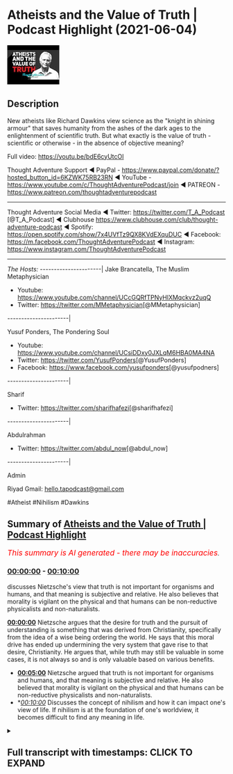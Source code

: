# Atheists and the Value of Truth | Podcast Highlight (2021-06-04)

![alt Atheists and the Value of Truth | Podcast Highlight](GS1wzxk5XEs.jpg "Atheists and the Value of Truth | Podcast Highlight")

## Description

New atheists like Richard Dawkins view science as the "knight in shining armour" that saves humanity from the ashes of the dark ages to the enlightenment of scientific truth. But what exactly is the value of truth - scientific or otherwise - in the absence of objective meaning?

Full video: https://youtu.be/bdE6cyUtcOI

Thought Adventure Support
◄ PayPal - https://www.paypal.com/donate/?hosted_button_id=6KZWK75RB23RN 
◄ YouTube - https://www.youtube.com/c/ThoughtAdventurePodcast/join
◄ PATREON - https://www.patreon.com/thoughtadventurepodcast
____________________________________________________________________

Thought Adventure Social Media
◄ Twitter: https://twitter.com/T_A_Podcast​​ [@T_A_Podcast]
◄ Clubhouse https://www.clubhouse.com/club/thought-adventure-podcast
◄ Spotify: https://open.spotify.com/show/7x4UVfTz9QX8KVdEXquDUC
◄ Facebook: https://m.facebook.com/ThoughtAdventurePodcast
◄ Instagram: https://www.instagram.com/ThoughtAdventurePodcast​

----------------------------------------------------------------

*The Hosts:*
----------------------|
Jake Brancatella, The Muslim Metaphysician

- Youtube: https://www.youtube.com/channel/UCcGQRfTPNyHlXMqckvz2uqQ
- Twitter:  https://twitter.com/MMetaphysician​​ [@MMetaphysician]

----------------------|

Yusuf Ponders, The Pondering Soul

- Youtube: https://www.youtube.com/channel/UCsiDDxy0JXLqM6HBA0MA4NA
- Twitter: https://twitter.com/YusufPonders​​ [@YusufPonders]
- Facebook: https://www.facebook.com/yusufponders​ [@yusufpodners]

----------------------|

Sharif

- Twitter: https://twitter.com/sharifhafezi​​ [@sharifhafezi]

----------------------|

Abdulrahman

- Twitter: https://twitter.com/abdul_now​ [@abdul_now]

----------------------|

Admin

Riyad 
Gmail: hello.tapodcast@gmail.com

#Atheist #Nihilism #Dawkins

## Summary of [Atheists and the Value of Truth | Podcast Highlight](https://www.youtube.com/watch?v=GS1wzxk5XEs)


*<span style="color:red; font-size:125%">This summary is AI generated - there may be inaccuracies</span>. [](/)*

### [00:00:00](https://www.youtube.com/watch?v=GS1wzxk5XEs&t=0) - [00:10:00](https://www.youtube.com/watch?v=GS1wzxk5XEs&t=600)

discusses Nietzsche's view that truth is not important for organisms and humans, and that meaning is subjective and relative. He also believes that morality is vigilant on the physical and that humans can be non-reductive physicalists and non-naturalists.

**[00:00:00](https://www.youtube.com/watch?v=GS1wzxk5XEs&t=0)** Nietzsche argues that the desire for truth and the pursuit of understanding is something that was derived from Christianity, specifically from the idea of a wise being ordering the world. He says that this moral drive has ended up undermining the very system that gave rise to that desire, Christianity. He argues that, while truth may still be valuable in some cases, it is not always so and is only valuable based on various benefits.
* **[00:05:00](https://www.youtube.com/watch?v=GS1wzxk5XEs&t=300)** Nietzsche argued that truth is not important for organisms and humans, and that meaning is subjective and relative. He also believed that morality is vigilant on the physical and that humans can be non-reductive physicalists and non-naturalists.
* **[00:10:00](https://www.youtube.com/watch?v=GS1wzxk5XEs&t=600)* Discusses the concept of nihilism and how it can impact one's view of life. If nihilism is at the foundation of one's worldview, it becomes difficult to find any meaning in life.

<details><summary><h2>Full transcript with timestamps: CLICK TO EXPAND</h2></summary>

[0:00:08](https://youtu.be/GS1wzxk5XEs?t=8) mentioned  
[0:00:09](https://youtu.be/GS1wzxk5XEs?t=9) science being underpinned so the way  
[0:00:10](https://youtu.be/GS1wzxk5XEs?t=10) nietzsche sort of sees  
[0:00:12](https://youtu.be/GS1wzxk5XEs?t=12) science he looks at science as the the  
[0:00:14](https://youtu.be/GS1wzxk5XEs?t=14) corpse of christianity  
[0:00:16](https://youtu.be/GS1wzxk5XEs?t=16) so science for him isn't the this thing  
[0:00:19](https://youtu.be/GS1wzxk5XEs?t=19) that sort of  
[0:00:20](https://youtu.be/GS1wzxk5XEs?t=20) you know like you you see religion like  
[0:00:22](https://youtu.be/GS1wzxk5XEs?t=22) dawkins puts it as if religion's this  
[0:00:24](https://youtu.be/GS1wzxk5XEs?t=24) big nasty dragon and it's  
[0:00:26](https://youtu.be/GS1wzxk5XEs?t=26) trying to kill everything and then  
[0:00:27](https://youtu.be/GS1wzxk5XEs?t=27) you've got um the  
[0:00:29](https://youtu.be/GS1wzxk5XEs?t=29) the knight in shining armor that just  
[0:00:31](https://youtu.be/GS1wzxk5XEs?t=31) rides over the horizon on his  
[0:00:34](https://youtu.be/GS1wzxk5XEs?t=34) his glorious steed and like and this is  
[0:00:37](https://youtu.be/GS1wzxk5XEs?t=37) science and then it runs over and it  
[0:00:39](https://youtu.be/GS1wzxk5XEs?t=39) defeats  
[0:00:40](https://youtu.be/GS1wzxk5XEs?t=40) the dragon and it's like yes and they  
[0:00:42](https://youtu.be/GS1wzxk5XEs?t=42) paint you you get it a lot  
[0:00:44](https://youtu.be/GS1wzxk5XEs?t=44) from these sort of um new atheist types  
[0:00:48](https://youtu.be/GS1wzxk5XEs?t=48) that science is built up as this sort of  
[0:00:50](https://youtu.be/GS1wzxk5XEs?t=50) new being  
[0:00:51](https://youtu.be/GS1wzxk5XEs?t=51) that comes to defeat religion and it and  
[0:00:54](https://youtu.be/GS1wzxk5XEs?t=54) it's not that  
[0:00:55](https://youtu.be/GS1wzxk5XEs?t=55) it's not that it's it's quite the  
[0:00:57](https://youtu.be/GS1wzxk5XEs?t=57) opposite it is  
[0:00:58](https://youtu.be/GS1wzxk5XEs?t=58) what is left off religion um and they  
[0:01:01](https://youtu.be/GS1wzxk5XEs?t=61) don't see this and the way  
[0:01:02](https://youtu.be/GS1wzxk5XEs?t=62) nietzsche describes it he says like  
[0:01:04](https://youtu.be/GS1wzxk5XEs?t=64) listen the the desire for truth  
[0:01:06](https://youtu.be/GS1wzxk5XEs?t=66) seeing truth as a higher value is a  
[0:01:09](https://youtu.be/GS1wzxk5XEs?t=69) moral judgment  
[0:01:11](https://youtu.be/GS1wzxk5XEs?t=71) you have to see truth as good  
[0:01:15](https://youtu.be/GS1wzxk5XEs?t=75) you have to see truth as something that  
[0:01:17](https://youtu.be/GS1wzxk5XEs?t=77) good people want to attain  
[0:01:19](https://youtu.be/GS1wzxk5XEs?t=79) these are all moral statements and this  
[0:01:22](https://youtu.be/GS1wzxk5XEs?t=82) they all like he's arguing  
[0:01:23](https://youtu.be/GS1wzxk5XEs?t=83) in terms of the europeans they derived  
[0:01:25](https://youtu.be/GS1wzxk5XEs?t=85) this from the bible  
[0:01:27](https://youtu.be/GS1wzxk5XEs?t=87) they derived this from the religion and  
[0:01:29](https://youtu.be/GS1wzxk5XEs?t=89) he says this desire  
[0:01:31](https://youtu.be/GS1wzxk5XEs?t=91) to achieve to truth to look at the world  
[0:01:34](https://youtu.be/GS1wzxk5XEs?t=94) as if it's intelligible  
[0:01:36](https://youtu.be/GS1wzxk5XEs?t=96) this derived from christianity as well  
[0:01:38](https://youtu.be/GS1wzxk5XEs?t=98) in europe specifically  
[0:01:39](https://youtu.be/GS1wzxk5XEs?t=99) they saw the world as something that was  
[0:01:41](https://youtu.be/GS1wzxk5XEs?t=101) ordered  
[0:01:42](https://youtu.be/GS1wzxk5XEs?t=102) by a wise being and not as chaotic like  
[0:01:46](https://youtu.be/GS1wzxk5XEs?t=106) the greeks prior to  
[0:01:47](https://youtu.be/GS1wzxk5XEs?t=107) the you know the christian west um they  
[0:01:50](https://youtu.be/GS1wzxk5XEs?t=110) didn't see the world in the same way  
[0:01:52](https://youtu.be/GS1wzxk5XEs?t=112) they saw the world as  
[0:01:53](https://youtu.be/GS1wzxk5XEs?t=113) a very sort of chaotic place  
[0:01:56](https://youtu.be/GS1wzxk5XEs?t=116) not necessarily something that was  
[0:01:57](https://youtu.be/GS1wzxk5XEs?t=117) intelligible um  
[0:01:59](https://youtu.be/GS1wzxk5XEs?t=119) no it was a country christianity gave  
[0:02:01](https://youtu.be/GS1wzxk5XEs?t=121) rise to this  
[0:02:02](https://youtu.be/GS1wzxk5XEs?t=122) way of looking at the world and this  
[0:02:05](https://youtu.be/GS1wzxk5XEs?t=125) moral drive  
[0:02:06](https://youtu.be/GS1wzxk5XEs?t=126) that pushed them towards wanting to  
[0:02:07](https://youtu.be/GS1wzxk5XEs?t=127) achieve truth  
[0:02:09](https://youtu.be/GS1wzxk5XEs?t=129) but then it's sort of the the sting  
[0:02:12](https://youtu.be/GS1wzxk5XEs?t=132) turns itself against like the you know  
[0:02:14](https://youtu.be/GS1wzxk5XEs?t=134) the bee that stings itself  
[0:02:16](https://youtu.be/GS1wzxk5XEs?t=136) he says this moral um drive  
[0:02:19](https://youtu.be/GS1wzxk5XEs?t=139) that gave rise to the obsession with  
[0:02:21](https://youtu.be/GS1wzxk5XEs?t=141) truth  
[0:02:22](https://youtu.be/GS1wzxk5XEs?t=142) and reason in the west um  
[0:02:25](https://youtu.be/GS1wzxk5XEs?t=145) ended up undermining the very system  
[0:02:27](https://youtu.be/GS1wzxk5XEs?t=147) which gave rise to that moral drive that  
[0:02:29](https://youtu.be/GS1wzxk5XEs?t=149) is christianity  
[0:02:30](https://youtu.be/GS1wzxk5XEs?t=150) and so it kills itself um yeah but  
[0:02:34](https://youtu.be/GS1wzxk5XEs?t=154) um people are gonna i can imagine what  
[0:02:35](https://youtu.be/GS1wzxk5XEs?t=155) people are gonna say or atheists are  
[0:02:37](https://youtu.be/GS1wzxk5XEs?t=157) gonna say  
[0:02:38](https://youtu.be/GS1wzxk5XEs?t=158) well yeah obviously you know uh atheists  
[0:02:41](https://youtu.be/GS1wzxk5XEs?t=161) can value truth  
[0:02:43](https://youtu.be/GS1wzxk5XEs?t=163) yeah yeah no there's nothing there's  
[0:02:44](https://youtu.be/GS1wzxk5XEs?t=164) something uh that's  
[0:02:46](https://youtu.be/GS1wzxk5XEs?t=166) from christianity so how is the question  
[0:02:52](https://youtu.be/GS1wzxk5XEs?t=172) because the question here is is it  
[0:02:53](https://youtu.be/GS1wzxk5XEs?t=173) necessary why  
[0:02:55](https://youtu.be/GS1wzxk5XEs?t=175) do you need to value truth now within a  
[0:02:58](https://youtu.be/GS1wzxk5XEs?t=178) christian framework  
[0:02:59](https://youtu.be/GS1wzxk5XEs?t=179) it's like well you know if you don't  
[0:03:01](https://youtu.be/GS1wzxk5XEs?t=181) value truth you burn for an eternity  
[0:03:04](https://youtu.be/GS1wzxk5XEs?t=184) like in in terms of the atheist it's  
[0:03:07](https://youtu.be/GS1wzxk5XEs?t=187) instrumental now  
[0:03:08](https://youtu.be/GS1wzxk5XEs?t=188) it's like well what is the point of  
[0:03:10](https://youtu.be/GS1wzxk5XEs?t=190) valuing truth if it's just detrimental  
[0:03:12](https://youtu.be/GS1wzxk5XEs?t=192) to me and everyone i know  
[0:03:14](https://youtu.be/GS1wzxk5XEs?t=194) it you know and there is no necessary  
[0:03:17](https://youtu.be/GS1wzxk5XEs?t=197) drive it's like  
[0:03:18](https://youtu.be/GS1wzxk5XEs?t=198) you know it it becomes instrumental  
[0:03:21](https://youtu.be/GS1wzxk5XEs?t=201) basically and  
[0:03:22](https://youtu.be/GS1wzxk5XEs?t=202) yes there is still the possibility for  
[0:03:24](https://youtu.be/GS1wzxk5XEs?t=204) opening up but  
[0:03:25](https://youtu.be/GS1wzxk5XEs?t=205) there's nothing there's no like fear of  
[0:03:27](https://youtu.be/GS1wzxk5XEs?t=207) eternal damnation it's like  
[0:03:29](https://youtu.be/GS1wzxk5XEs?t=209) well if in this world all of  
[0:03:32](https://youtu.be/GS1wzxk5XEs?t=212) the positives lie in a false  
[0:03:35](https://youtu.be/GS1wzxk5XEs?t=215) notion or in a false um direction to  
[0:03:39](https://youtu.be/GS1wzxk5XEs?t=219) move towards  
[0:03:39](https://youtu.be/GS1wzxk5XEs?t=219) a lie then there's very little  
[0:03:42](https://youtu.be/GS1wzxk5XEs?t=222) motivation  
[0:03:43](https://youtu.be/GS1wzxk5XEs?t=223) if you think of it from a utilitarian  
[0:03:44](https://youtu.be/GS1wzxk5XEs?t=224) perspective like you move towards the  
[0:03:47](https://youtu.be/GS1wzxk5XEs?t=227) lie  
[0:03:48](https://youtu.be/GS1wzxk5XEs?t=228) then there's all of this pleasure that  
[0:03:49](https://youtu.be/GS1wzxk5XEs?t=229) derives from it if you move towards the  
[0:03:51](https://youtu.be/GS1wzxk5XEs?t=231) truth there's all of this pain and  
[0:03:52](https://youtu.be/GS1wzxk5XEs?t=232) there's suffering  
[0:03:54](https://youtu.be/GS1wzxk5XEs?t=234) like if you're a utilitarian and you're  
[0:03:56](https://youtu.be/GS1wzxk5XEs?t=236) you're fixed in the dunya you're fixed  
[0:03:58](https://youtu.be/GS1wzxk5XEs?t=238) in the world  
[0:03:59](https://youtu.be/GS1wzxk5XEs?t=239) at what point would you want to continue  
[0:04:01](https://youtu.be/GS1wzxk5XEs?t=241) to value truth there  
[0:04:03](https://youtu.be/GS1wzxk5XEs?t=243) it becomes you know if you don't believe  
[0:04:06](https://youtu.be/GS1wzxk5XEs?t=246) in  
[0:04:06](https://youtu.be/GS1wzxk5XEs?t=246) uh sort of any justice in an afterlife  
[0:04:10](https://youtu.be/GS1wzxk5XEs?t=250) it's like well you know why would you  
[0:04:12](https://youtu.be/GS1wzxk5XEs?t=252) keep on to this thing  
[0:04:14](https://youtu.be/GS1wzxk5XEs?t=254) if it's completely detrimental i get and  
[0:04:16](https://youtu.be/GS1wzxk5XEs?t=256) that's not to say  
[0:04:17](https://youtu.be/GS1wzxk5XEs?t=257) um obviously there's certain examples  
[0:04:19](https://youtu.be/GS1wzxk5XEs?t=259) where this might  
[0:04:20](https://youtu.be/GS1wzxk5XEs?t=260) be the case but there's it's just  
[0:04:24](https://youtu.be/GS1wzxk5XEs?t=264) it's not necessary it's basically the  
[0:04:25](https://youtu.be/GS1wzxk5XEs?t=265) point and because there's  
[0:04:28](https://youtu.be/GS1wzxk5XEs?t=268) yeah so from my understanding is that  
[0:04:29](https://youtu.be/GS1wzxk5XEs?t=269) when you turn around and ask the  
[0:04:30](https://youtu.be/GS1wzxk5XEs?t=270) question why should you value  
[0:04:32](https://youtu.be/GS1wzxk5XEs?t=272) truth uh a lot of people divorced of a  
[0:04:35](https://youtu.be/GS1wzxk5XEs?t=275) particular religious belief will turn  
[0:04:36](https://youtu.be/GS1wzxk5XEs?t=276) around and say  
[0:04:37](https://youtu.be/GS1wzxk5XEs?t=277) well it's beneficial it's beneficial for  
[0:04:41](https://youtu.be/GS1wzxk5XEs?t=281) going human beings it's not always yeah  
[0:04:42](https://youtu.be/GS1wzxk5XEs?t=282) that's right so what you're saying is  
[0:04:44](https://youtu.be/GS1wzxk5XEs?t=284) actually well okay if it wasn't  
[0:04:46](https://youtu.be/GS1wzxk5XEs?t=286) beneficial let's just say it wasn't  
[0:04:47](https://youtu.be/GS1wzxk5XEs?t=287) beneficial just for the  
[0:04:49](https://youtu.be/GS1wzxk5XEs?t=289) sake of the argument would it be still  
[0:04:52](https://youtu.be/GS1wzxk5XEs?t=292) valuable  
[0:04:53](https://youtu.be/GS1wzxk5XEs?t=293) and then you're saying well it's not  
[0:04:54](https://youtu.be/GS1wzxk5XEs?t=294) valuable anymore so then truth  
[0:04:56](https://youtu.be/GS1wzxk5XEs?t=296) is only valuable based upon various  
[0:04:59](https://youtu.be/GS1wzxk5XEs?t=299) benefits and then you can give examples  
[0:05:01](https://youtu.be/GS1wzxk5XEs?t=301) and i think even donald hoffman who's a  
[0:05:04](https://youtu.be/GS1wzxk5XEs?t=304) professor in  
[0:05:05](https://youtu.be/GS1wzxk5XEs?t=305) neuroscience and philosophy of science  
[0:05:07](https://youtu.be/GS1wzxk5XEs?t=307) he talks about  
[0:05:09](https://youtu.be/GS1wzxk5XEs?t=309) this idea that evolution adapts to  
[0:05:11](https://youtu.be/GS1wzxk5XEs?t=311) survival not adapts to truth-finding  
[0:05:15](https://youtu.be/GS1wzxk5XEs?t=315) so you know he gave a particular  
[0:05:17](https://youtu.be/GS1wzxk5XEs?t=317) mathematical model in which he  
[0:05:19](https://youtu.be/GS1wzxk5XEs?t=319) demonstrated how  
[0:05:20](https://youtu.be/GS1wzxk5XEs?t=320) an organism that is able to see reality  
[0:05:22](https://youtu.be/GS1wzxk5XEs?t=322) as it is is  
[0:05:24](https://youtu.be/GS1wzxk5XEs?t=324) less likely to survive than an organism  
[0:05:26](https://youtu.be/GS1wzxk5XEs?t=326) that's more adopted to survival  
[0:05:28](https://youtu.be/GS1wzxk5XEs?t=328) even if it's less correlated to truth so  
[0:05:31](https://youtu.be/GS1wzxk5XEs?t=331) truth-finding  
[0:05:32](https://youtu.be/GS1wzxk5XEs?t=332) is not necessary for organisms and human  
[0:05:36](https://youtu.be/GS1wzxk5XEs?t=336) beings in order to have benefit and so  
[0:05:38](https://youtu.be/GS1wzxk5XEs?t=338) he's basically  
[0:05:39](https://youtu.be/GS1wzxk5XEs?t=339) his argument is how we see the world is  
[0:05:41](https://youtu.be/GS1wzxk5XEs?t=341) not really  
[0:05:42](https://youtu.be/GS1wzxk5XEs?t=342) how the world is it's just how we've  
[0:05:45](https://youtu.be/GS1wzxk5XEs?t=345) evolved to perceive it  
[0:05:46](https://youtu.be/GS1wzxk5XEs?t=346) you know as like a user interface of the  
[0:05:49](https://youtu.be/GS1wzxk5XEs?t=349) world so  
[0:05:50](https://youtu.be/GS1wzxk5XEs?t=350) truth therefore becomes something that's  
[0:05:52](https://youtu.be/GS1wzxk5XEs?t=352) not even valued  
[0:05:54](https://youtu.be/GS1wzxk5XEs?t=354) as a necessary thing as as you mentioned  
[0:05:57](https://youtu.be/GS1wzxk5XEs?t=357) yourself  
[0:05:58](https://youtu.be/GS1wzxk5XEs?t=358) and if that i think i think if i could  
[0:06:00](https://youtu.be/GS1wzxk5XEs?t=360) just  
[0:06:01](https://youtu.be/GS1wzxk5XEs?t=361) if if i could just add to that shift the  
[0:06:02](https://youtu.be/GS1wzxk5XEs?t=362) the idea that the truth like the  
[0:06:06](https://youtu.be/GS1wzxk5XEs?t=366) truth seeking and why we ought to seek  
[0:06:07](https://youtu.be/GS1wzxk5XEs?t=367) truth right um  
[0:06:09](https://youtu.be/GS1wzxk5XEs?t=369) is it's it's not that um for  
[0:06:13](https://youtu.be/GS1wzxk5XEs?t=373) the the nihilist or or or or fernica  
[0:06:16](https://youtu.be/GS1wzxk5XEs?t=376) it's it's not that  
[0:06:17](https://youtu.be/GS1wzxk5XEs?t=377) it doesn't matter it's that it restricts  
[0:06:21](https://youtu.be/GS1wzxk5XEs?t=381) you  
[0:06:21](https://youtu.be/GS1wzxk5XEs?t=381) right so the the idea is that the  
[0:06:24](https://youtu.be/GS1wzxk5XEs?t=384) problem  
[0:06:25](https://youtu.be/GS1wzxk5XEs?t=385) when you guys seek truth it's gonna take  
[0:06:27](https://youtu.be/GS1wzxk5XEs?t=387) you to this  
[0:06:28](https://youtu.be/GS1wzxk5XEs?t=388) conclusion that these mythologies are  
[0:06:31](https://youtu.be/GS1wzxk5XEs?t=391) false  
[0:06:32](https://youtu.be/GS1wzxk5XEs?t=392) right that there is no true there is no  
[0:06:34](https://youtu.be/GS1wzxk5XEs?t=394) ultimate truth in the world that we  
[0:06:35](https://youtu.be/GS1wzxk5XEs?t=395) that you know gives us meaning and that  
[0:06:38](https://youtu.be/GS1wzxk5XEs?t=398) conclusion if truth does matter  
[0:06:40](https://youtu.be/GS1wzxk5XEs?t=400) you should follow the implications of  
[0:06:42](https://youtu.be/GS1wzxk5XEs?t=402) that truth  
[0:06:43](https://youtu.be/GS1wzxk5XEs?t=403) where it leads you to and you should  
[0:06:45](https://youtu.be/GS1wzxk5XEs?t=405) become a nihilist and just you know  
[0:06:47](https://youtu.be/GS1wzxk5XEs?t=407) and it's going to take you to very bad  
[0:06:48](https://youtu.be/GS1wzxk5XEs?t=408) places that's that's  
[0:06:50](https://youtu.be/GS1wzxk5XEs?t=410) that i think was nietzsche's idea and  
[0:06:52](https://youtu.be/GS1wzxk5XEs?t=412) that's why he didn't  
[0:06:54](https://youtu.be/GS1wzxk5XEs?t=414) truth wasn't the priority for him right  
[0:06:56](https://youtu.be/GS1wzxk5XEs?t=416) so for him it was like  
[0:06:57](https://youtu.be/GS1wzxk5XEs?t=417) okay truth matters but in as yusuf put  
[0:07:01](https://youtu.be/GS1wzxk5XEs?t=421) it in like a  
[0:07:02](https://youtu.be/GS1wzxk5XEs?t=422) instrumentalist manner like as far  
[0:07:05](https://youtu.be/GS1wzxk5XEs?t=425) as it helps you useful you know achieve  
[0:07:08](https://youtu.be/GS1wzxk5XEs?t=428) your drives right achieve  
[0:07:10](https://youtu.be/GS1wzxk5XEs?t=430) your your your desires and and uh and  
[0:07:13](https://youtu.be/GS1wzxk5XEs?t=433) but  
[0:07:13](https://youtu.be/GS1wzxk5XEs?t=433) that has serious implications for  
[0:07:16](https://youtu.be/GS1wzxk5XEs?t=436) morality for example right  
[0:07:18](https://youtu.be/GS1wzxk5XEs?t=438) and and it is at the end of the day like  
[0:07:20](https://youtu.be/GS1wzxk5XEs?t=440) like like there's  
[0:07:22](https://youtu.be/GS1wzxk5XEs?t=442) you know in terms of cosmic nihilism  
[0:07:24](https://youtu.be/GS1wzxk5XEs?t=444) right which is  
[0:07:25](https://youtu.be/GS1wzxk5XEs?t=445) which is an extreme version of  
[0:07:26](https://youtu.be/GS1wzxk5XEs?t=446) existential nihilism that does have a  
[0:07:29](https://youtu.be/GS1wzxk5XEs?t=449) huge psychological  
[0:07:30](https://youtu.be/GS1wzxk5XEs?t=450) implication on humans right the fact  
[0:07:32](https://youtu.be/GS1wzxk5XEs?t=452) that you're me your  
[0:07:33](https://youtu.be/GS1wzxk5XEs?t=453) your existence is utterly meaningless on  
[0:07:36](https://youtu.be/GS1wzxk5XEs?t=456) a cosmic scale  
[0:07:38](https://youtu.be/GS1wzxk5XEs?t=458) uh so if it's meaningless on a cosmic  
[0:07:40](https://youtu.be/GS1wzxk5XEs?t=460) scale why would you even  
[0:07:41](https://youtu.be/GS1wzxk5XEs?t=461) value meaning of truth for morality  
[0:07:45](https://youtu.be/GS1wzxk5XEs?t=465) on an individual skill yeah yeah the the  
[0:07:48](https://youtu.be/GS1wzxk5XEs?t=468) the idea is that the  
[0:07:49](https://youtu.be/GS1wzxk5XEs?t=469) existentialist tries to get out of this  
[0:07:51](https://youtu.be/GS1wzxk5XEs?t=471) by by by saying that what wait you're  
[0:07:53](https://youtu.be/GS1wzxk5XEs?t=473) you guys are ignoring the subjective  
[0:07:55](https://youtu.be/GS1wzxk5XEs?t=475) aspect  
[0:07:55](https://youtu.be/GS1wzxk5XEs?t=475) of meaning it's it's objective why why  
[0:07:57](https://youtu.be/GS1wzxk5XEs?t=477) why should it be relative to the cosmos  
[0:08:00](https://youtu.be/GS1wzxk5XEs?t=480) but then the problem is you're going to  
[0:08:01](https://youtu.be/GS1wzxk5XEs?t=481) be going in circles again you're back  
[0:08:03](https://youtu.be/GS1wzxk5XEs?t=483) where you started you're trying to  
[0:08:04](https://youtu.be/GS1wzxk5XEs?t=484) you again get to create this  
[0:08:06](https://youtu.be/GS1wzxk5XEs?t=486) metanarrative you can't however you are  
[0:08:08](https://youtu.be/GS1wzxk5XEs?t=488) going to try to create meaning  
[0:08:10](https://youtu.be/GS1wzxk5XEs?t=490) you will create this story this  
[0:08:13](https://youtu.be/GS1wzxk5XEs?t=493) mythology  
[0:08:14](https://youtu.be/GS1wzxk5XEs?t=494) about why a certain truth matters like  
[0:08:17](https://youtu.be/GS1wzxk5XEs?t=497) for example why happiness matters  
[0:08:19](https://youtu.be/GS1wzxk5XEs?t=499) and and you are going to stick to that  
[0:08:21](https://youtu.be/GS1wzxk5XEs?t=501) as some kind of transcendent truth  
[0:08:23](https://youtu.be/GS1wzxk5XEs?t=503) and and the issues you're going to face  
[0:08:25](https://youtu.be/GS1wzxk5XEs?t=505) if you're concerned with metaphysics and  
[0:08:27](https://youtu.be/GS1wzxk5XEs?t=507) truth  
[0:08:28](https://youtu.be/GS1wzxk5XEs?t=508) the difficulty of uh you know validating  
[0:08:32](https://youtu.be/GS1wzxk5XEs?t=512) such meaning  
[0:08:32](https://youtu.be/GS1wzxk5XEs?t=512) on a materialistic world i mean a lot of  
[0:08:35](https://youtu.be/GS1wzxk5XEs?t=515) people have attempted to do that i don't  
[0:08:37](https://youtu.be/GS1wzxk5XEs?t=517) want to  
[0:08:38](https://youtu.be/GS1wzxk5XEs?t=518) i don't excuse me i don't want to like  
[0:08:40](https://youtu.be/GS1wzxk5XEs?t=520) straw man or oversimplify  
[0:08:42](https://youtu.be/GS1wzxk5XEs?t=522) their position but in my view uh uh i  
[0:08:45](https://youtu.be/GS1wzxk5XEs?t=525) think it's very difficult to make it  
[0:08:46](https://youtu.be/GS1wzxk5XEs?t=526) work well i mean it's it's one of two  
[0:08:48](https://youtu.be/GS1wzxk5XEs?t=528) options you're either going to  
[0:08:50](https://youtu.be/GS1wzxk5XEs?t=530) say it's it's a it's a just it's a  
[0:08:52](https://youtu.be/GS1wzxk5XEs?t=532) useful fiction  
[0:08:54](https://youtu.be/GS1wzxk5XEs?t=534) or you're going to try to say to just  
[0:08:57](https://youtu.be/GS1wzxk5XEs?t=537) make some kind of uh you know ad hoc  
[0:08:59](https://youtu.be/GS1wzxk5XEs?t=539) assertion that it's just  
[0:09:02](https://youtu.be/GS1wzxk5XEs?t=542) it's just they're just like what what  
[0:09:04](https://youtu.be/GS1wzxk5XEs?t=544) some materials do with consciousness  
[0:09:05](https://youtu.be/GS1wzxk5XEs?t=545) that it just it's just an emergent  
[0:09:07](https://youtu.be/GS1wzxk5XEs?t=547) property with with no further  
[0:09:09](https://youtu.be/GS1wzxk5XEs?t=549) explanation required whatsoever so  
[0:09:10](https://youtu.be/GS1wzxk5XEs?t=550) morality just  
[0:09:12](https://youtu.be/GS1wzxk5XEs?t=552) is just super vigilant on the physical  
[0:09:14](https://youtu.be/GS1wzxk5XEs?t=554) and we can just call ourselves  
[0:09:15](https://youtu.be/GS1wzxk5XEs?t=555) non-reductive physicalists  
[0:09:17](https://youtu.be/GS1wzxk5XEs?t=557) and non-naturalists in that sense so  
[0:09:20](https://youtu.be/GS1wzxk5XEs?t=560) excuse me again  
[0:09:21](https://youtu.be/GS1wzxk5XEs?t=561) uh so so the problem that's that's i  
[0:09:23](https://youtu.be/GS1wzxk5XEs?t=563) think the problem it's not that truth  
[0:09:25](https://youtu.be/GS1wzxk5XEs?t=565) doesn't matter  
[0:09:26](https://youtu.be/GS1wzxk5XEs?t=566) it's that truth is going to lead us to  
[0:09:28](https://youtu.be/GS1wzxk5XEs?t=568) this you know this this  
[0:09:30](https://youtu.be/GS1wzxk5XEs?t=570) uh skepticism right this this  
[0:09:33](https://youtu.be/GS1wzxk5XEs?t=573) nihilism about the world right there's  
[0:09:34](https://youtu.be/GS1wzxk5XEs?t=574) there's no ultimate meaning and i think  
[0:09:36](https://youtu.be/GS1wzxk5XEs?t=576) that is the fundamental presumption that  
[0:09:39](https://youtu.be/GS1wzxk5XEs?t=579) that nietzsche has  
[0:09:40](https://youtu.be/GS1wzxk5XEs?t=580) i just want to add on what you said  
[0:09:41](https://youtu.be/GS1wzxk5XEs?t=581) there so this idea of it being  
[0:09:43](https://youtu.be/GS1wzxk5XEs?t=583) restrictive is is  
[0:09:45](https://youtu.be/GS1wzxk5XEs?t=585) a really really important point so it's  
[0:09:48](https://youtu.be/GS1wzxk5XEs?t=588) like when it comes to someone because  
[0:09:49](https://youtu.be/GS1wzxk5XEs?t=589) nietzsche's whole process was basically  
[0:09:51](https://youtu.be/GS1wzxk5XEs?t=591) and there's going to be this um the  
[0:09:53](https://youtu.be/GS1wzxk5XEs?t=593) destroying of the status quo in terms of  
[0:09:55](https://youtu.be/GS1wzxk5XEs?t=595) what the values are  
[0:09:56](https://youtu.be/GS1wzxk5XEs?t=596) in society and then the society would  
[0:09:59](https://youtu.be/GS1wzxk5XEs?t=599) have to go through this process of  
[0:10:00](https://youtu.be/GS1wzxk5XEs?t=600) reevaluation of values now in that  
[0:10:03](https://youtu.be/GS1wzxk5XEs?t=603) reevaluation  
[0:10:04](https://youtu.be/GS1wzxk5XEs?t=604) truth doesn't have to be valued if you  
[0:10:07](https://youtu.be/GS1wzxk5XEs?t=607) find it something restrictive  
[0:10:09](https://youtu.be/GS1wzxk5XEs?t=609) then you can continue to build a new  
[0:10:12](https://youtu.be/GS1wzxk5XEs?t=612) value system where truth doesn't play a  
[0:10:13](https://youtu.be/GS1wzxk5XEs?t=613) part in it  
[0:10:14](https://youtu.be/GS1wzxk5XEs?t=614) and that you don't have to maybe because  
[0:10:17](https://youtu.be/GS1wzxk5XEs?t=617) you do  
[0:10:18](https://youtu.be/GS1wzxk5XEs?t=618) you don't like the things that you know  
[0:10:20](https://youtu.be/GS1wzxk5XEs?t=620) come out of that but people don't for  
[0:10:22](https://youtu.be/GS1wzxk5XEs?t=622) example  
[0:10:22](https://youtu.be/GS1wzxk5XEs?t=622) this idea that um and we need to touch  
[0:10:25](https://youtu.be/GS1wzxk5XEs?t=625) on this as well that why if there's a  
[0:10:26](https://youtu.be/GS1wzxk5XEs?t=626) cosmic nihilism does that  
[0:10:28](https://youtu.be/GS1wzxk5XEs?t=628) necessarily entail existential nihilism  
[0:10:31](https://youtu.be/GS1wzxk5XEs?t=631) on like a personal level  
[0:10:33](https://youtu.be/GS1wzxk5XEs?t=633) and and the reason is is like if you  
[0:10:36](https://youtu.be/GS1wzxk5XEs?t=636) want to feel  
[0:10:37](https://youtu.be/GS1wzxk5XEs?t=637) meaning in a um in an authentic manner  
[0:10:40](https://youtu.be/GS1wzxk5XEs?t=640) it becomes impossible when you  
[0:10:42](https://youtu.be/GS1wzxk5XEs?t=642) understand that or  
[0:10:44](https://youtu.be/GS1wzxk5XEs?t=644) you've come to an understanding where  
[0:10:45](https://youtu.be/GS1wzxk5XEs?t=645) you see the world as nothing but  
[0:10:47](https://youtu.be/GS1wzxk5XEs?t=647) um being on the foundational level just  
[0:10:50](https://youtu.be/GS1wzxk5XEs?t=650) empty matter there's no conscious push  
[0:10:52](https://youtu.be/GS1wzxk5XEs?t=652) it's all random atoms hitting each other  
[0:10:55](https://youtu.be/GS1wzxk5XEs?t=655) it's all chaos it's all absurd  
[0:10:57](https://youtu.be/GS1wzxk5XEs?t=657) if you've got this notion off the absurd  
[0:10:59](https://youtu.be/GS1wzxk5XEs?t=659) at the foundation of  
[0:11:00](https://youtu.be/GS1wzxk5XEs?t=660) everything any meaning that you build on  
[0:11:02](https://youtu.be/GS1wzxk5XEs?t=662) top of that  
[0:11:03](https://youtu.be/GS1wzxk5XEs?t=663) becomes necessarily an act like child's  
[0:11:07](https://youtu.be/GS1wzxk5XEs?t=667) play  
[0:11:08](https://youtu.be/GS1wzxk5XEs?t=668) like the children on the playground when  
[0:11:10](https://youtu.be/GS1wzxk5XEs?t=670) they're playing make-believe you can't  
[0:11:12](https://youtu.be/GS1wzxk5XEs?t=672) there's that's always at the back of  
[0:11:13](https://youtu.be/GS1wzxk5XEs?t=673) your head and if it's  
[0:11:15](https://youtu.be/GS1wzxk5XEs?t=675) at the back of your head unless you you  
[0:11:17](https://youtu.be/GS1wzxk5XEs?t=677) build a wall between you and it  
[0:11:19](https://youtu.be/GS1wzxk5XEs?t=679) then yeah you can you can you can't play  
[0:11:22](https://youtu.be/GS1wzxk5XEs?t=682) with meaning in an authentic manner  
[0:11:33](https://youtu.be/GS1wzxk5XEs?t=693) you  
</details>